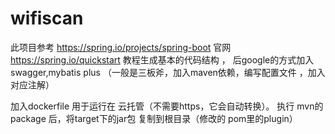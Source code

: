 # wifiscan

此项目参考 https://spring.io/projects/spring-boot 官网
https://spring.io/quickstart 教程生成基本的代码结构 ，
后google的方式加入 swagger,mybatis plus （一般是三板斧，加入maven依赖，编写配置文件 ，加入对应注解）

加入dockerfile 用于运行在 云托管（不需要https，它会自动转换）。
执行 mvn的package  后，将target下的jar包 复制到根目录（修改的 pom里的plugin）